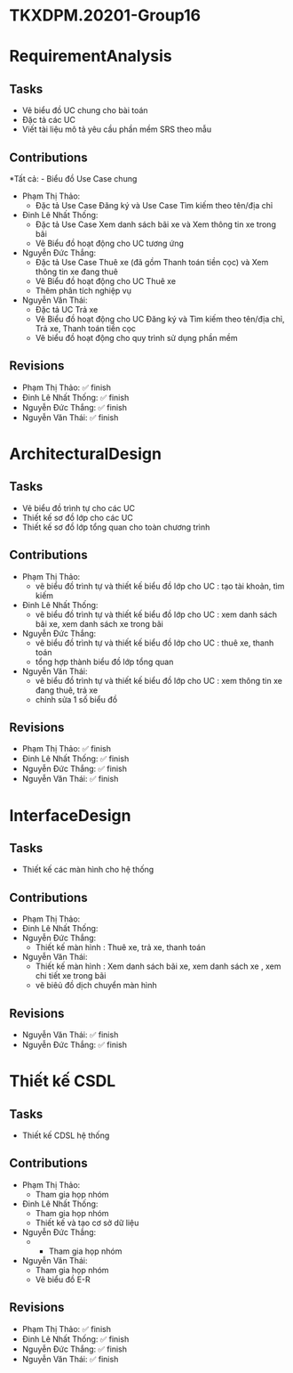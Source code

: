 # TKXDPM.20201-Group16

# RequirementAnalysis
## Tasks
- Vẽ biểu đồ UC chung cho bài toán
- Đặc tả các UC
- Viết tài liệu mô tả yêu cầu phần mềm SRS theo mẫu
## Contributions
*Tất cả:
    - Biểu đồ Use Case chung
* Phạm Thị Thảo:
    - Đặc tả Use Case Đăng ký và Use Case Tìm kiếm theo tên/địa chỉ
* Đinh Lê Nhất Thống: 
    - Đặc tả Use Case Xem danh sách bãi xe và Xem thông tin xe trong bãi
    - Vẽ Biểu đồ hoạt động cho UC tương ứng
* Nguyễn Đức Thắng:
    - Đặc tả Use Case Thuê xe (đã gồm Thanh toán tiền cọc) và Xem thông tin xe đang thuê
    - Vẽ Biểu đồ hoạt động cho UC Thuê xe
    - Thêm phân tích nghiệp vụ
* Nguyễn Văn Thái:
    - Đặc tả UC Trả xe
    - Vẽ Biểu đồ hoạt động cho UC Đăng ký và Tìm kiếm theo tên/địa chỉ, Trả xe, Thanh toán tiền cọc
    - Vẽ biểu đồ hoạt động cho quy trình sử dụng phần mềm
## Revisions
* Phạm Thị Thảo: ✅ finish
* Đinh Lê Nhất Thống: ✅ finish
* Nguyễn Đức Thắng: ✅ finish
* Nguyễn Văn Thái:  ✅ finish

# ArchitecturalDesign
## Tasks 
- Vẽ biểu đồ trình tự cho các UC 
- Thiết kế sơ đồ lớp cho các UC 
- Thiết kế sơ đồ lớp tổng quan cho toàn chương trình
## Contributions
* Phạm Thị Thảo:
    - vẽ biểu đồ trình tự và thiết kế biểu đồ lớp cho UC : tạo tài khoản, tìm kiếm
* Đinh Lê Nhất Thống: 
    - vẽ biểu đồ trình tự và thiết kế biểu đồ lớp cho UC : xem danh sách bãi xe, xem danh sách xe trong bãi
* Nguyễn Đức Thắng:
    - vẽ biểu đồ trình tự và thiết kế biểu đồ lớp cho UC : thuê xe, thanh toán
    - tổng hợp thành biểu đồ lớp tổng quan
* Nguyễn Văn Thái:
    - vẽ biểu đồ trình tự và thiết kế biểu đồ lớp cho UC : xem thông tin xe đang thuê, trả xe
    - chỉnh sửa 1 số biểu đồ
## Revisions
* Phạm Thị Thảo: ✅ finish
* Đinh Lê Nhất Thống: ✅ finish
* Nguyễn Đức Thắng: ✅ finish
* Nguyễn Văn Thái:  ✅ finish

# InterfaceDesign
## Tasks 
- Thiết kế các màn hình cho hệ thống
## Contributions
* Phạm Thị Thảo:
* Đinh Lê Nhất Thống: 
* Nguyễn Đức Thắng:
    - Thiết kế màn hình : Thuê xe, trả xe, thanh toán
* Nguyễn Văn Thái:
    - Thiết kế màn hình : Xem danh sách bãi xe, xem danh sách xe , xem chi tiết xe trong bãi
    - vẽ biêủ đồ dịch chuyển màn hình 
## Revisions
* Nguyễn Văn Thái:  ✅ finish
* Nguyễn Đức Thắng: ✅ finish

# Thiết kế CSDL
## Tasks 
- Thiết kế CDSL hệ thống
## Contributions
* Phạm Thị Thảo:
    - Tham gia họp nhóm
* Đinh Lê Nhất Thống: 
    - Tham gia họp nhóm
    - Thiết kế và tạo cơ sở dữ liệu
* Nguyễn Đức Thắng:
    - - Tham gia họp nhóm
* Nguyễn Văn Thái:
    - Tham gia họp nhóm
    - Vẽ biểu đồ E-R
## Revisions
* Phạm Thị Thảo: ✅ finish
* Đinh Lê Nhất Thống: ✅ finish
* Nguyễn Đức Thắng: ✅ finish
* Nguyễn Văn Thái:  ✅ finish
